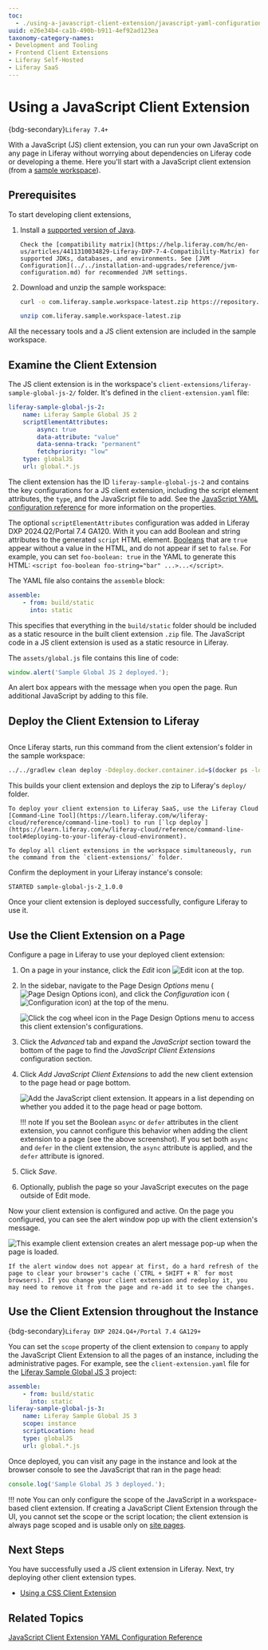 ```yaml
---
toc: 
  - ./using-a-javascript-client-extension/javascript-yaml-configuration-reference.md
uuid: e26e34b4-ca1b-490b-b911-4ef92ad123ea
taxonomy-category-names:
- Development and Tooling
- Frontend Client Extensions
- Liferay Self-Hosted
- Liferay SaaS
---
```

# Using a JavaScript Client Extension

{bdg-secondary}`Liferay 7.4+`

With a JavaScript (JS) client extension, you can run your own JavaScript on any page in Liferay without worrying about dependencies on Liferay code or developing a theme. Here you'll start with a JavaScript client extension (from a [sample workspace](https://github.com/liferay/liferay-portal/tree/master/workspaces/liferay-sample-workspace)).

## Prerequisites

To start developing client extensions,

1. Install a [supported version of Java](https://help.liferay.com/hc/en-us/articles/4411310034829-Liferay-DXP-Quarterly-Releases-Compatibility-Matrix).

   ```{note}
   Check the [compatibility matrix](https://help.liferay.com/hc/en-us/articles/4411310034829-Liferay-DXP-7-4-Compatibility-Matrix) for supported JDKs, databases, and environments. See [JVM Configuration](../../installation-and-upgrades/reference/jvm-configuration.md) for recommended JVM settings.
   ```

1. Download and unzip the sample workspace:

   ```bash
   curl -o com.liferay.sample.workspace-latest.zip https://repository.liferay.com/nexus/service/local/artifact/maven/content\?r\=liferay-public-releases\&g\=com.liferay.workspace\&a\=com.liferay.sample.workspace\&\v\=LATEST\&p\=zip
   ```

   ```bash
   unzip com.liferay.sample.workspace-latest.zip
   ```

All the necessary tools and a JS client extension are included in the sample workspace.

## Examine the Client Extension

The JS client extension is in the workspace's `client-extensions/liferay-sample-global-js-2/` folder. It's defined in the `client-extension.yaml` file:

```yaml
liferay-sample-global-js-2:
    name: Liferay Sample Global JS 2
    scriptElementAttributes:
        async: true
        data-attribute: "value"
        data-senna-track: "permanent"
        fetchpriority: "low"
    type: globalJS
    url: global.*.js
```

The client extension has the ID `liferay-sample-global-js-2` and contains the key configurations for a JS client extension, including the script element attributes, the `type`, and the JavaScript file to add. See the [JavaScript YAML configuration reference](./using-a-javascript-client-extension/javascript-yaml-configuration-reference.md) for more information on the properties.

The optional `scriptElementAttributes` configuration was added in Liferay DXP 2024.Q2/Portal 7.4 GA120. With it you can add Boolean and string attributes to the generated `script` HTML element. [Booleans](https://www.w3.org/TR/2008/WD-html5-20080610/semantics.html#boolean) that are `true` appear without a value in the HTML, and do not appear if set to `false`. For example, you can set `foo-boolean: true` in the YAML to generate this HTML: `<script foo-boolean foo-string="bar" ...>...</script>`.

The YAML file also contains the `assemble` block:

```yaml
assemble:
    - from: build/static
      into: static
```

This specifies that everything in the `build/static` folder should be included as a static resource in the built client extension `.zip` file. The JavaScript code in a JS client extension is used as a static resource in Liferay.

The `assets/global.js` file contains this line of code:

```js
window.alert('Sample Global JS 2 deployed.');
```

An alert box appears with the message when you open the page. Run additional JavaScript by adding to this file.

## Deploy the Client Extension to Liferay

```{include} /_snippets/run-liferay-portal.md
```

Once Liferay starts, run this command from the client extension's folder in the sample workspace:

```bash
../../gradlew clean deploy -Ddeploy.docker.container.id=$(docker ps -lq)
```

This builds your client extension and deploys the zip to Liferay's `deploy/` folder.

```{note}
To deploy your client extension to Liferay SaaS, use the Liferay Cloud [Command-Line Tool](https://learn.liferay.com/w/liferay-cloud/reference/command-line-tool) to run [`lcp deploy`](https://learn.liferay.com/w/liferay-cloud/reference/command-line-tool#deploying-to-your-liferay-cloud-environment).
```

```{tip}
To deploy all client extensions in the workspace simultaneously, run the command from the `client-extensions/` folder.
```

Confirm the deployment in your Liferay instance's console:

```
STARTED sample-global-js-2_1.0.0
```

Once your client extension is deployed successfully, configure Liferay to use it. 

## Use the Client Extension on a Page

Configure a page in Liferay to use your deployed client extension:

1. On a page in your instance, click the *Edit* icon ![Edit icon](../../images/icon-edit-pencil.png) at the top.

1. In the sidebar, navigate to the Page Design *Options* menu (![Page Design Options icon](../../images/icon-format.png)), and click the *Configuration* icon (![Configuration icon](../../images/icon-cog3.png)) at the top of the menu.

   ![Click the cog wheel icon in the Page Design Options menu to access this client extension's configurations.](./using-a-javascript-client-extension/images/01.png)

1. Click the *Advanced* tab and expand the *JavaScript* section toward the bottom of the page to find the *JavaScript Client Extensions* configuration section.

1. Click *Add JavaScript Client Extensions* to add the new client extension to the page head or page bottom.

   ![Add the JavaScript client extension. It appears in a list depending on whether you added it to the page head or page bottom.](./using-a-javascript-client-extension/images/02.png)

   !!! note
       If you set the Boolean `async` or `defer` attributes in the client extension, you cannot configure this behavior when adding the client extension to a page (see the above screenshot). If you set both `async` and `defer` in the client extension, the `async` attribute is applied, and the `defer` attribute is ignored.

1. Click *Save*.

1. Optionally, publish the page so your JavaScript executes on the page outside of Edit mode.

Now your client extension is configured and active. On the page you configured, you can see the alert window pop up with the client extension's message.

![This example client extension creates an alert message pop-up when the page is loaded.](./using-a-javascript-client-extension/images/03.png)

```{tip}
If the alert window does not appear at first, do a hard refresh of the page to clear your browser's cache (`CTRL + SHIFT + R` for most browsers). If you change your client extension and redeploy it, you may need to remove it from the page and re-add it to see the changes.
```

## Use the Client Extension throughout the Instance

{bdg-secondary}`Liferay DXP 2024.Q4+/Portal 7.4 GA129+`

You can set the `scope` property of the client extension to `company` to apply the JavaScript Client Extension to all the pages of an instance, including the administrative pages. For example, see the `client-extension.yaml` file for the [Liferay Sample Global JS 3](https://github.com/liferay/liferay-portal/tree/master/workspaces/liferay-sample-workspace) project:

```yaml
assemble:
    - from: build/static
      into: static
liferay-sample-global-js-3:
    name: Liferay Sample Global JS 3
    scope: instance
    scriptLocation: head
    type: globalJS
    url: global.*.js
```

Once deployed, you can visit any page in the instance and look at the browser console to see the JavaScript that ran in the page head:

```js
console.log('Sample Global JS 3 deployed.');
```

!!! note
    You can only configure the scope of the JavaScript in a workspace-based client extension. If creating a JavaScript Client Extension through the UI, you cannot set the scope or the script location; the client extension is always page scoped and is usable only on [site pages](#use-the-client-extension-on-a-page). 

## Next Steps

You have successfully used a JS client extension in Liferay. Next, try deploying other client extension types.

* [Using a CSS Client Extension](./using-a-css-client-extension.md)

## Related Topics

[JavaScript Client Extension YAML Configuration Reference](./using-a-javascript-client-extension/javascript-yaml-configuration-reference.md)
